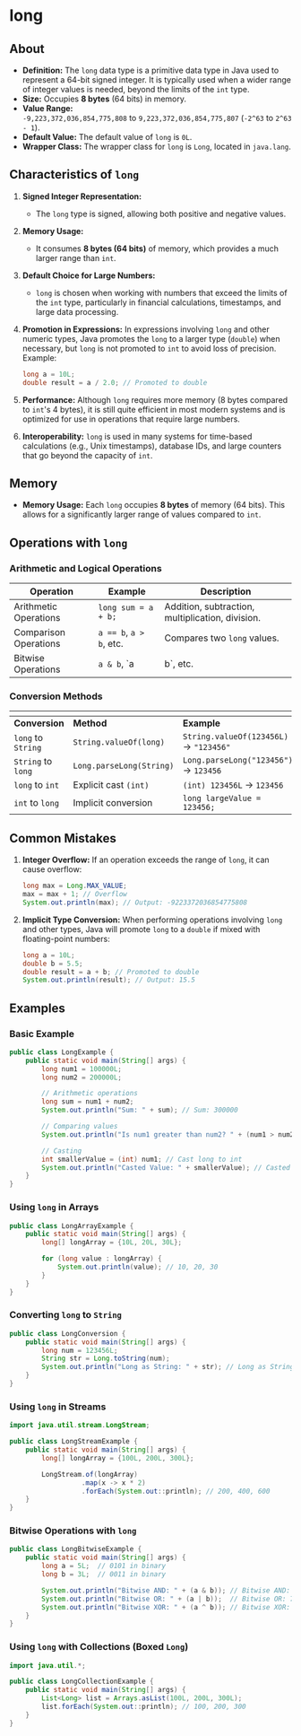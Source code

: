 # long

## About

* **Definition:** The `long` data type is a primitive data type in Java used to represent a 64-bit signed integer. It is typically used when a wider range of integer values is needed, beyond the limits of the `int` type.
* **Size:** Occupies **8 bytes** (64 bits) in memory.
* **Value Range:**\
  `-9,223,372,036,854,775,808` to `9,223,372,036,854,775,807` (`-2^63` to `2^63 - 1`).
* **Default Value:** The default value of `long` is `0L`.
* **Wrapper Class:** The wrapper class for `long` is `Long`, located in `java.lang`.

## **Characteristics of `long`**

1. **Signed Integer Representation:**
   * The `long` type is signed, allowing both positive and negative values.
2. **Memory Usage:**
   * It consumes **8 bytes (64 bits)** of memory, which provides a much larger range than `int`.
3. **Default Choice for Large Numbers:**
   * `long` is chosen when working with numbers that exceed the limits of the `int` type, particularly in financial calculations, timestamps, and large data processing.
4.  **Promotion in Expressions:** In expressions involving `long` and other numeric types, Java promotes the `long` to a larger type (`double`) when necessary, but `long` is not promoted to `int` to avoid loss of precision. Example:

    ```java
    long a = 10L;
    double result = a / 2.0; // Promoted to double
    ```
5. **Performance:** Although `long` requires more memory (8 bytes compared to `int`'s 4 bytes), it is still quite efficient in most modern systems and is optimized for use in operations that require large numbers.
6. **Interoperability:** `long` is used in many systems for time-based calculations (e.g., Unix timestamps), database IDs, and large counters that go beyond the capacity of `int`.

## **Memory**

* **Memory Usage:** Each `long` occupies **8 bytes** of memory (64 bits). This allows for a significantly larger range of values compared to `int`.

## **Operations with `long`**

### **Arithmetic and Logical Operations**

| **Operation**         | **Example**             | **Description**                                  |
| --------------------- | ----------------------- | ------------------------------------------------ |
| Arithmetic Operations | `long sum = a + b;`     | Addition, subtraction, multiplication, division. |
| Comparison Operations | `a == b`, `a > b`, etc. | Compares two `long` values.                      |
| Bitwise Operations    | `a & b`, \`a            | b\`, etc.                                        |

### **Conversion Methods**

<table data-header-hidden data-full-width="true"><thead><tr><th width="189"></th><th width="256"></th><th></th></tr></thead><tbody><tr><td><strong>Conversion</strong></td><td><strong>Method</strong></td><td><strong>Example</strong></td></tr><tr><td><code>long</code> to <code>String</code></td><td><code>String.valueOf(long)</code></td><td><code>String.valueOf(123456L)</code> → <code>"123456"</code></td></tr><tr><td><code>String</code> to <code>long</code></td><td><code>Long.parseLong(String)</code></td><td><code>Long.parseLong("123456")</code> → <code>123456</code></td></tr><tr><td><code>long</code> to <code>int</code></td><td>Explicit cast <code>(int)</code></td><td><code>(int) 123456L</code> → <code>123456</code></td></tr><tr><td><code>int</code> to <code>long</code></td><td>Implicit conversion</td><td><code>long largeValue = 123456;</code></td></tr></tbody></table>

## **Common Mistakes**

1.  **Integer Overflow:** If an operation exceeds the range of `long`, it can cause overflow:

    ```java
    long max = Long.MAX_VALUE;
    max = max + 1; // Overflow
    System.out.println(max); // Output: -9223372036854775808
    ```
2.  **Implicit Type Conversion:** When performing operations involving `long` and other types, Java will promote `long` to a `double` if mixed with floating-point numbers:

    ```java
    long a = 10L;
    double b = 5.5;
    double result = a + b; // Promoted to double
    System.out.println(result); // Output: 15.5
    ```

## Examples

### **Basic Example**

```java
public class LongExample {
    public static void main(String[] args) {
        long num1 = 100000L;
        long num2 = 200000L;

        // Arithmetic operations
        long sum = num1 + num2; 
        System.out.println("Sum: " + sum); // Sum: 300000

        // Comparing values
        System.out.println("Is num1 greater than num2? " + (num1 > num2)); // Is num1 greater than num2? false

        // Casting
        int smallerValue = (int) num1; // Cast long to int
        System.out.println("Casted Value: " + smallerValue); // Casted Value: 100000
    }
}
```

### **Using `long` in Arrays**

```java
public class LongArrayExample {
    public static void main(String[] args) {
        long[] longArray = {10L, 20L, 30L};

        for (long value : longArray) {
            System.out.println(value); // 10, 20, 30
        }
    }
}
```

### **Converting `long` to `String`**

```java
public class LongConversion {
    public static void main(String[] args) {
        long num = 123456L;
        String str = Long.toString(num); 
        System.out.println("Long as String: " + str); // Long as String: 123456
    }
}
```

### **Using `long` in Streams**

```java
import java.util.stream.LongStream;

public class LongStreamExample {
    public static void main(String[] args) {
        long[] longArray = {100L, 200L, 300L};

        LongStream.of(longArray)
                  .map(x -> x * 2)
                  .forEach(System.out::println); // 200, 400, 600
    }
}
```

### **Bitwise Operations with `long`**

```java
public class LongBitwiseExample {
    public static void main(String[] args) {
        long a = 5L;  // 0101 in binary
        long b = 3L;  // 0011 in binary

        System.out.println("Bitwise AND: " + (a & b)); // Bitwise AND: 1
        System.out.println("Bitwise OR: " + (a | b));  // Bitwise OR: 7
        System.out.println("Bitwise XOR: " + (a ^ b)); // Bitwise XOR: 6
    }
}
```

### **Using `long` with Collections (Boxed `Long`)**

```java
import java.util.*;

public class LongCollectionExample {
    public static void main(String[] args) {
        List<Long> list = Arrays.asList(100L, 200L, 300L);
        list.forEach(System.out::println); // 100, 200, 300
    }
}
```
